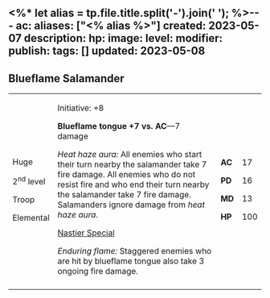 <%* let alias = tp.file.title.split('-').join(' '); %>---
ac: 
aliases: ["<% alias %>"]
created: 2023-05-07
description: 
hp: 
image: 
level: 
modifier: 
publish: 
tags: []
updated: 2023-05-08
---

## Blueflame Salamander

<table>
<colgroup>
<col style="width: 16%" />
<col style="width: 71%" />
<col style="width: 5%" />
<col style="width: 6%" />
</colgroup>
<tbody>
<tr class="odd">
<td><p>Huge</p>
<p>2<sup>nd</sup> level</p>
<p>Troop</p>
<p>Elemental</p></td>
<td><p>Initiative: +8</p>
<p><strong>Blueflame tongue +7 vs. AC</strong>—7 damage</p>
<p><em>Heat haze aura:</em> All enemies who start their turn nearby the
salamander take 7 fire damage. All enemies who do not resist fire and
who end their turn nearby the salamander take 7 fire damage. Salamanders
ignore damage from <em>heat haze aura</em>.</p>
<p><u>Nastier Special</u></p>
<p><em>Enduring flame:</em> Staggered enemies who are hit by blueflame
tongue also take 3 ongoing fire damage.</p></td>
<td><p><strong>AC</strong></p>
<p><strong>PD</strong></p>
<p><strong>MD</strong></p>
<p><strong>HP</strong></p></td>
<td><p>17</p>
<p>16</p>
<p>13</p>
<p>100</p></td>
</tr>
<tr class="even">
<td></td>
<td></td>
<td></td>
<td></td>
</tr>
</tbody>
</table>
